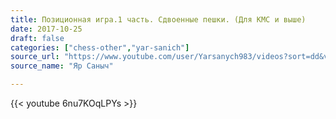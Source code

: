 ```yaml
---
title: Позиционная игра.1 часть. Сдвоенные пешки. (Для КМС и выше)
date: 2017-10-25
draft: false
categories: ["chess-other","yar-sanich"]
source_url: "https://www.youtube.com/user/Yarsanych983/videos?sort=dd&view=0&flow=grid"
source_name: "Яр Саныч"

---
```


<!--more-->
<div class="container">
  <div class="row">
    <div class="col-12">
      {{< youtube 6nu7KOqLPYs >}}
    </div>
  </div>
</div>
